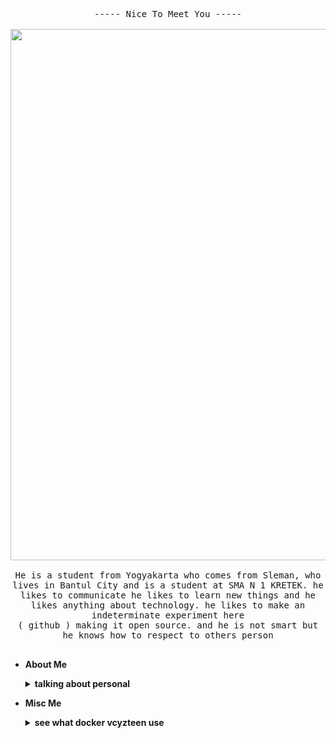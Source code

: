 <p align="center">
<kbd>
<br>-----
  Nice To Meet You -----
<br>
<br>
  <img src="https://i.postimg.cc/3W51VGq3/1634917240176.png" width="850px" height="" />
<br>
<br>
He is a student from Yogyakarta who comes from Sleman, who lives in Bantul City and is a student at SMA N 1 KRETEK. he likes to communicate he likes to learn new things and he likes anything about technology. he likes to make an indeterminate experiment here
<br>
( github ) making it open source. and he is not smart but he knows how to respect to others person
<br>
<br>
</kbd>

- **About Me**
  <details>
  <summary><strong>talking about personal</strong></summary>


  * 🍜 Eating

  * 🎨 Editing

  * 📖 Reading

  * 💻 Linux Users

  * 🔓 Opensources

  * 🕘 Wacthing Anime


- **Misc Me**
  <details>
  <summary><strong>see what docker vcyzteen use</strong></summary>
  
  <p align="center">

  <img alt="undefined" src="https://img.shields.io/badge/docker-vcyzteen/bakaburn:latest-color?color=ACB0D0&style=for-the-badge&labelColor=1A1B26&logo=docker"></a>

  - **Learning**
    <details>
    <summary><strong>see what vcyzteen learn</strong></summary>
  
    <p align="center">

    <img alt="undefined" src="https://img.shields.io/badge/python-color?color=ACB0D0&style=for-the-badge&logo=python&labelColor=1A1B26"></a>
    <img alt="undefined" src="https://img.shields.io/badge/java-color?color=ACB0D0&style=for-the-badge&logo=java&labelColor=1A1B26"></a>
    <img alt="undefined" src="https://img.shields.io/badge/html-color?color=ACB0D0&style=for-the-badge&logo=html5&labelColor=1A1B26"></a>
    <img alt="undefined" src="https://img.shields.io/badge/css-color?color=ACB0D0&style=for-the-badge&logo=css3&labelColor=1A1B26"></a>
    <img alt="undefined" src="https://img.shields.io/badge/js-color?color=ACB0D0&style=for-the-badge&logo=JavaScript&labelColor=1A1B26"></a>
    <img alt="undefined" src="https://img.shields.io/badge/c-color?color=ACB0D0&style=for-the-badge&logo=C&labelColor=1A1B26"></a>

    - **Buy Me Coffe**
      <details>
      <summary><strong>here my statistic data</strong></summary>

      <p align="center">
      
      <img src="https://github-readme-stats.vercel.app/api?username=vcyzteen&&show_icons=true&&custom_title=Vcyzteen Github Stats&&hide_border=boolean&&theme=tokyonight" />
